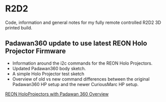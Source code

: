 # R2D2
Code, information and general notes for my fully remote controlled R2D2 3D printed build.

## Padawan360 update to use latest REON Holo Projector Firmware
* Information around the i2c commands for the REON Holo Projectors.
* Updated Padawan360 body sketch.
* A simple Holo Projector test sketch 
* Overview of old vs new command differences between the original Padawan360 HP setup and the newer CuriousMarc HP setup.

[REON HoloProjectors with Padawan 360 Overview](REON_HoloProjectors/README.md)

